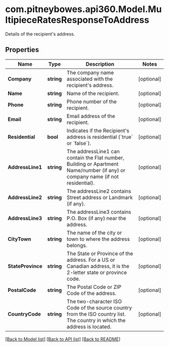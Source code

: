 # com.pitneybowes.api360.Model.MultipieceRatesResponseToAddress
Details of the recipient's address.

## Properties

Name | Type | Description | Notes
------------ | ------------- | ------------- | -------------
**Company** | **string** | The company name associated with the recipient&#39;s address. | [optional] 
**Name** | **string** | Name of the recipient. | [optional] 
**Phone** | **string** | Phone number of the recipient. | [optional] 
**Email** | **string** | Email address of the recipient. | [optional] 
**Residential** | **bool** | Indicates if the Recipient&#39;s address is residential (&#x60;true&#x60; or &#x60;false&#x60;). | [optional] 
**AddressLine1** | **string** | The addressLine1 can contain the Flat number, Building or Apartment Name/number (if any) or company name (if not residential). | [optional] 
**AddressLine2** | **string** | The addressLine2 contains Street address or Landmark (if any). | [optional] 
**AddressLine3** | **string** | The addressLine3 contains P.O. Box (if any) near the address. | [optional] 
**CityTown** | **string** | The name of the city or town to where the address belongs. | [optional] 
**StateProvince** | **string** | The State or Province of the address. For a US or Canadian address, it is the 2-letter state or province code. | [optional] 
**PostalCode** | **string** | The Postal Code or ZIP Code of the address. | [optional] 
**CountryCode** | **string** | The two-character ISO Code of the source country from the ISO country list. The country in which the address is located. | [optional] 

[[Back to Model list]](../../README.md#documentation-for-models) [[Back to API list]](../../README.md#documentation-for-api-endpoints) [[Back to README]](../../README.md)

